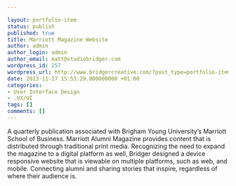 ```yaml
---

layout: portfolio-item
status: publish
published: true
title: Marriott Magazine Website
author: admin
author_login: admin
author_email: matt@studiobridger.com
wordpress_id: 257
wordpress_url: http://www.bridgercreative.com/?post_type=portfolio-item&#038;p=257
date: 2013-11-27 15:53:29.000000000 +01:00
categories:
- User Interface Design
- .UX/UI
tags: []
comments: []
---
```

A quarterly publication associated with Brigham Young University’s Marriott School of Business.  Marriott Alumni Magazine provides content that is distributed through traditional print media. Recognizing the need to expand the magazine to a digital platform as well, Bridger designed a device responsive website that is viewable on multiple platforms, such as web, and mobile.  Connecting alumni and sharing stories that inspire, regardless of where their audience is.
